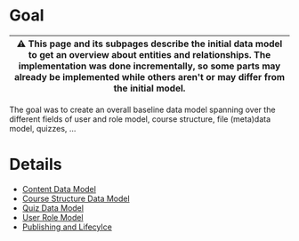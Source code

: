 # Goal

| :warning: This page and its subpages describe the initial data model to get an overview about entities and relationships. The implementation was done incrementally, so some parts may already be implemented while others aren't or may differ from the initial model. |
| --- |

The goal was to create an overall baseline data model spanning over the different fields of user and role model, course structure, file (meta)data model, quizzes, ...

# Details

* [Content Data Model](./Application-Architecture--Data-Model--Content)
* [Course Structure Data Model](./Application-Architecture--Data-Model--Course)
* [Quiz Data Model](./Application-Architecture--Data-Model--Quiz)
* [User Role Model](./Application-Architecture--Data-Model--User)
* [Publishing and Lifecylce](./Application-Architecture--Data-Model--Publishing-and-Lifecycle)